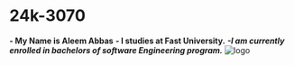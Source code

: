 # 24k-3070
**- My Name is Aleem Abbas**
**- I studies at Fast University.**
***-I am currently enrolled in bachelors of software Engineering program.***
![logo](https://github.com/user-attachments/assets/25bf915f-5041-46fc-9208-1565eb2286af)
